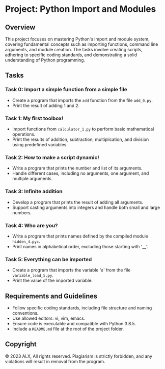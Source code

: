 # Project: Python Import and Modules

## Overview

This project focuses on mastering Python's import and module system, covering fundamental concepts such as importing functions, command line arguments, and module creation. The tasks involve creating scripts, adhering to specific coding standards, and demonstrating a solid understanding of Python programming.

## Tasks

### Task 0: Import a simple function from a simple file
- Create a program that imports the `add` function from the file `add_0.py`.
- Print the result of adding 1 and 2.

### Task 1: My first toolbox!
- Import functions from `calculator_1.py` to perform basic mathematical operations.
- Print the results of addition, subtraction, multiplication, and division using predefined variables.

### Task 2: How to make a script dynamic!
- Write a program that prints the number and list of its arguments.
- Handle different cases, including no arguments, one argument, and multiple arguments.

### Task 3: Infinite addition
- Develop a program that prints the result of adding all arguments.
- Support casting arguments into integers and handle both small and large numbers.

### Task 4: Who are you?
- Write a program that prints names defined by the compiled module `hidden_4.pyc`.
- Print names in alphabetical order, excluding those starting with '__'.

### Task 5: Everything can be imported
- Create a program that imports the variable 'a' from the file `variable_load_5.py`.
- Print the value of the imported variable.

## Requirements and Guidelines

- Follow specific coding standards, including file structure and naming conventions.
- Use allowed editors: vi, vim, emacs.
- Ensure code is executable and compatible with Python 3.8.5.
- Include a `README.md` file at the root of the project folder.

## Copyright

© 2023 ALX, All rights reserved. Plagiarism is strictly forbidden, and any violations will result in removal from the program.

